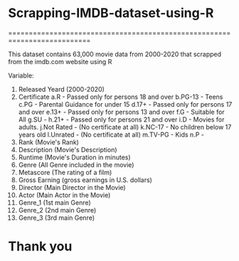 # Scrapping-IMDB-dataset-using-R
==========================================================================

This dataset contains 63,000 movie data from 2000-2020
that scrapped from the imdb.com website using R

Variable:
1. Released Yeard (2000-2020)
2. Certificate
     	a.R          - Passed only for persons 18 and over
     	b.PG-13      - Teens	
     	c.PG         - Parental Guidance for under 15
	d.17+        - Passed only for persons 17 and over
	e.13+        - Passed only for persons 13 and over
	f.G          - Suitable for All
	g.SU         - 
	h.21+        - Passed only for persons 21 and over 
	i.D          - Movies for adults.
	j.Not Rated  - (No certificate at all)
	k.NC-17      - No children below 17 years old
	l.Unrated    - (No certificate at all)
	m.TV-PG      - Kids
	n.P          - 
3.  Rank (Movie's Rank)
4.  Description (Movie's Description)
5.  Runtime (Movie's Duration in minutes)
6.  Genre (All Genre included in the movie)
7.  Metascore (The rating of a film)
8.  Gross Earning (gross earnings in U.S. dollars)
9.  Director (Main Director in the Movie)
10. Actor (Main Actor in the Movie)
11. Genre_1 (1st main Genre)
12. Genre_2 (2nd main Genre)
13. Genre_3 (3rd main Genre)

Thank you
==========================================================================



